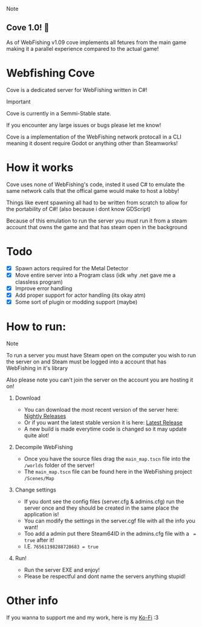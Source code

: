﻿> [!NOTE]  
> ## Cove 1.0! 🥳
> As of WebFishing v1.09 cove implements all fetures from the main game making it a parallel experience compared to the actual game!

# Webfishing Cove
Cove is a dedicated server for WebFishing written in C#!

> [!IMPORTANT]  
> Cove is currently in a Semmi-Stable state.
>
> If you encounter any large issues or bugs please let me know!

Cove is a implementation of the WebFishing network protocall in a CLI meaning it dosent require Godot or anything other than Steamworks!

# How it works
Cove uses none of WebFishing's code, insted it used C# to emulate the same network calls that the offical game would make to host a lobby!

Things like event spawning all had to be written from scratch to allow for the portability of C#! (also because i dont know GDScript)

Because of this emulation to run the server you must run it from a steam account that owns the game and that has steam open in the background


# Todo
- [X] Spawn actors required for the Metal Detector
- [X] Move entire server into a Program class (idk why .net gave me a classless program)
- [X] Improve error handling
- [X] Add proper support for actor handling (its okay atm)
- [X] Some sort of plugin or modding support (maybe)

# How to run:

> [!NOTE]  
> To run a server you must have Steam open on the computer you wish to run the server on
> and Steam must be logged into a account that has WebFishing in it's library 
> 
> Also please note you can't join the server on the account you are hosting it on!

1. Download
	- You can download the most recent version of the server here: [Nightly Releases](https://github.com/DrMeepso/WebFishingCove/tags)
	- Or if you want the latest stable version it is here: [Latest Release](https://github.com/DrMeepso/WebFishingCove/releases/latest)
	- A new build is made everytime code is changed so it may update quite alot!

2. Decompile WebFishing
	- Once you have the source files drag the `main_map.tscn` file into the `/worlds` folder of the server!
	- The `main_map.tscn` file can be found here in the WebFishing project `/Scenes/Map`

3. Change settings
	- If you dont see the config files (server.cfg & admins.cfg) run the server once and they should be created in the same place the application is!
	- You can modify the settings in the server.cgf file with all the info you want!
	- Too add a admin put there Steam64ID in the admins.cfg file with a ` = true` after it!
	- I.E. `76561198288728683 = true`

4. Run!
	- Run the server EXE and enjoy! 
	- Please be respectful and dont name the servers anything stupid!


# Other info

If you wanna to support me and my work, here is my [Ko-Fi](https://ko-fi.com/drmeepso) :3
